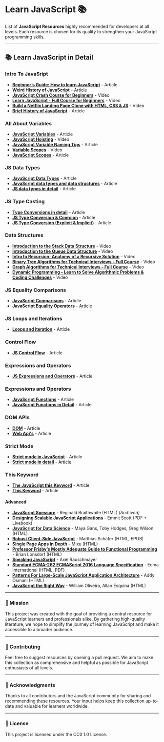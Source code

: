 # Learn JavaScript 📚

List of **JavaScript Resources** highly recommended for developers at all levels. Each resource is chosen for its quality to strengthen your JavaScript programming skills.

---

## 📚 Learn JavaScript in Detail

### Intro To JavaSript

- **[Beginner’s Guide: How to learn JavaScript](https://www.freecodecamp.org/news/how-to-learn-javascript-effectively/)** - Article
- **[Weird History of JavaScript](https://dev.to/codediodeio/the-weird-history-of-javascript-2bnb)** - Article
- **[JavaScript Crash Course for Beginners](https://www.youtube.com/watch?v=hdI2bqOjy3c&t=2s)** - Video
- **[Learn JavaScript - Full Course for Beginners](https://www.youtube.com/watch?v=PkZNo7MFNFg)** - Video
- **[Build a Netflix Landing Page Clone with HTML, CSS & JS](https://www.youtube.com/watch?v=P7t13SGytRk&t=22s)** - Video
- **[Brief History of JavaScript](https://roadmap.sh/guides/history-of-javascript)** - Article

### All About Variables

- **[JavaScript Variables](https://javascript.info/variables)** - Article
- **[JavaScript Hoisting](https://www.youtube.com/watch?v=EvfRXyKa_GI)** - Video
- **[JavaScript Variable Naming Tips](https://www.codeguage.com/courses/js/variables#Tips_for_naming_variables)** - Article
- **[Variable Scopes](https://www.youtube.com/watch?v=_E96W6ivHng)** - Video
- **[JavaScript Scopes](https://www.w3schools.com/js/js_scope.asp)** - Article

### JS Data Types

- **[JavaScript Data Types](https://www.codeguage.com/courses/js/data-types)** - Article
- **[JavaScript data types and data structures](https://developer.mozilla.org/en-US/docs/Web/JavaScript/Data_structures)** - Article
- **[JS data types in detail](https://javascript.info/types)** - Article

### JS Type Casting

- **[Type Conversions in detail](https://javascript.info/type-conversions)** - Article
- **[JS Type Conversion & Coercion](https://medium.com/@mila.mirovic98/javascript-fundamentals-type-conversion-coercion-8bbba10c9925)** - Article
- **[JS Type Conversion (Explicit & Implicit)](https://www.freecodecamp.org/news/coercion-and-type-conversion-in-javascript/)** - Article

### Data Structures

- **[Introduction to the Stack Data Structure](https://www.youtube.com/watch?v=4F-BnR2XwqU)** - Video
- **[Introduction to the Queue Data Structure](https://www.youtube.com/watch?v=GRA_3Ppl2ZI)** - Video
- **[Intro to Recursion: Anatomy of a Recursive Solution](https://www.youtube.com/watch?v=yBWlPte6FhA)** - Video
- **[Binary Tree Algorithms for Technical Interviews - Full Course](https://www.youtube.com/watch?v=fAAZixBzIAI)** - Video
- **[Graph Algorithms for Technical Interviews - Full Course](https://www.youtube.com/watch?v=tWVWeAqZ0WU)** - Video
- **[Dynamic Programming - Learn to Solve Algorithmic Problems & Coding Challenges](https://www.youtube.com/watch?v=oBt53YbR9Kk)** - Video

### JS Equality Comparisons

- **[JavaScript Comparisons](https://www.w3schools.com/js/js_comparisons.asp)** - Article
- **[JavaScript Equality Operators](https://developer.mozilla.org/en-US/docs/Web/JavaScript/Reference/Operators#equality_operators)** - Article

### JS Loops and Iterations

- **[Loops and iteration](https://developer.mozilla.org/en-US/docs/Web/JavaScript/Guide/Loops_and_iteration)** - Article

### Control Flow

- **[JS Control Flow](https://developer.mozilla.org/en-US/docs/Glossary/Control_flow)** - Article

### Expressions and Operators

- **[JS Expressions and Operators](https://developer.mozilla.org/en-US/docs/Web/JavaScript/Guide/Expressions_and_operators)** - Article

### Expressions and Operators

- **[JavaScript Functions](https://developer.mozilla.org/en-US/docs/Web/JavaScript/Guide/Functions)** - Article
- **[JavaScript Functions in Detail](https://www.codeguage.com/courses/js/functions-basics)** - Article

### DOM APIs

- **[DOM](https://developer.mozilla.org/en-US/docs/Web/API/Document_Object_Model)** - Article
- **[Web Api's](https://www.w3schools.com/js/js_api_intro.asp)** - Article

### Strict Mode

- **[Strict mode in JavaScript](https://javascript.info/strict-mode)** - Article
- **[Strict mode in detail](https://developer.mozilla.org/en-US/docs/Web/JavaScript/Reference/Strict_mode)** - Article

### This Keyword


- **[The JavaScript this Keyword](https://www.w3schools.com/js/js_this.asp)** - Article
- **[This Keyword](https://developer.mozilla.org/en-US/docs/Web/JavaScript/Reference/Operators/this)** - Article


#### Advanced

- **[JavaScript Spessore](https://web.archive.org/web/20160325064800/https://leanpub.com/javascript-spessore/read)** - Reginald Braithwaite (HTML) _(Archived)_
- **[Designing Scalable JavaScript Applications](https://www.manning.com/books/designing-scalable-javascript-applications)** - Emmit Scott (PDF + Livebook)
- **[JavaScript for Data Science](https://third-bit.com/js4ds/)** - Maya Gans, Toby Hodges, Greg Wilson (HTML)
- **[Robust Client-Side JavaScript](https://molily.de/robust-javascript/)** - Matthias Schäfer (HTML, EPUB)
- **[Single Page Apps in Depth](http://singlepageappbook.com)** - Mixu (HTML)
- **[Professor Frisby’s Mostly Adequate Guide to Functional Programming](https://mostly-adequate.gitbooks.io/mostly-adequate-guide/content/)** - Brian Lonsdorf (HTML)
- **[Speaking JavaScript](https://exploringjs.com/es5/)** - Axel Rauschmayer
- **[Standard ECMA-262 ECMAScript 2016 Language Specification](https://www.ecma-international.org/publications/standards/Ecma-262.htm)** - Ecma International (HTML, PDF)
- **[Patterns For Large-Scale JavaScript Application Architecture](http://addyosmani.com/largescalejavascript/)** - Addy Osmani (HTML)
- **[JavaScript the Right Way](https://github.com/braziljs/js-the-right-way)** - William Oliveira, Allan Esquina (HTML)

---

### 🎯 Mission

This project was created with the goal of providing a central resource for JavaScript learners and professionals alike. By gathering high-quality literature, we hope to simplify the journey of learning JavaScript and make it accessible to a broader audience.

---

### 🤝 Contributing

Feel free to suggest resources by opening a pull request. We aim to make this collection as comprehensive and helpful as possible for JavaScript enthusiasts of all levels.

---

### 🙏 Acknowledgments

Thanks to all contributors and the JavaScript community for sharing and recommending these resources. Your input helps keep this collection up-to-date and valuable for learners worldwide.

---

### 📜 License

This project is licensed under the CC0 1.0 License.
